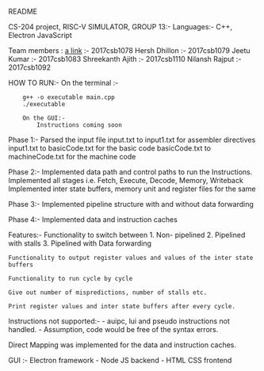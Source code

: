 README

CS-204 project, RISC-V SIMULATOR, GROUP 13:-
Languages:- C++, Electron JavaScript 

Team members : 
            [a link](https://github.com/HarshitMalik)   :- 2017csb1078
            Hersh Dhillon    :- 2017csb1079
            Jeetu Kumar      :- 2017csb1083
            Shreekanth Ajith :- 2017csb1110
            Nilansh Rajput   :- 2017csb1092


HOW TO RUN:-
        On the terminal :-

        g++ -o executable main.cpp
        ./executable

        On the GUI:-
            Instructions coming soon

Phase 1:-
Parsed the input file
                input.txt to input1.txt for assembler directives
                input1.txt to basicCode.txt for the basic code 
                basicCode.txt to machineCode.txt for the machine code

Phase 2:-
Implemented data path and control paths to run the Instructions.
Implemented all stages i.e. Fetch, Execute, Decode, Memory, Writeback
Implemented inter state buffers, memory unit and register files for the same

Phase 3:-
Implemented pipeline structure with and without data forwarding

Phase 4:-
Implemented data and instruction caches

Features:-
    Functionality to switch between 
        1. Non- pipelined
        2. Pipelined with stalls
        3. Pipelined with Data forwarding
    
    Functionality to output register values and values of the inter state buffers

    Functionality to run cycle by cycle

    Give out number of mispredictions, number of stalls etc.

    Print register values and inter state buffers after every cycle.

Instructions not supported:-
    - auipc, lui and pseudo instructions not handled.
    - Assumption, code would be free of the syntax errors.

Direct Mapping was implemented for the data and instruction caches.

GUI :- Electron framework
            - Node JS backend
            - HTML CSS frontend
